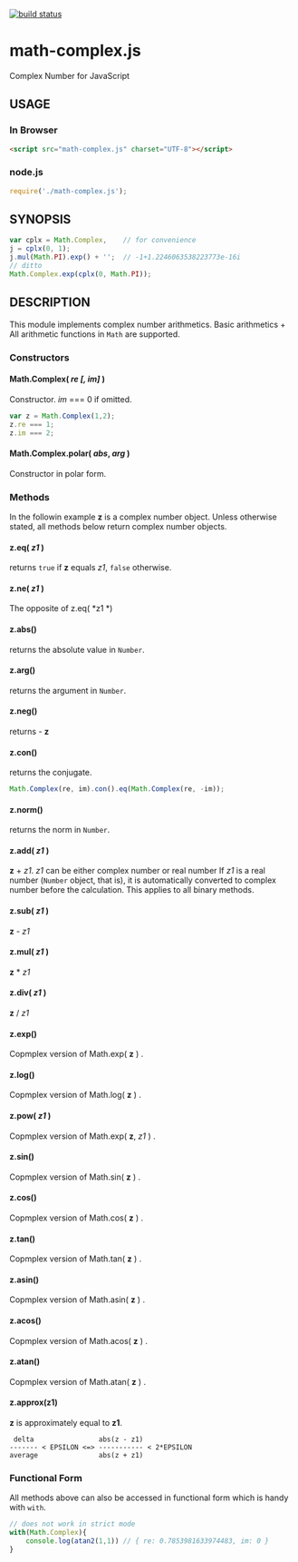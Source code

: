 [![build status](https://secure.travis-ci.org/dankogai/js-math-complex.png)](http://travis-ci.org/dankogai/js-math-complex)

math-complex.js
===============

Complex Number for JavaScript

USAGE
-----

### In Browser

````html
<script src="math-complex.js" charset="UTF-8"></script>
````

### node.js

````javascript
require('./math-complex.js');
````

SYNOPSIS
--------

````javascript
var cplx = Math.Complex,	// for convenience
j = cplx(0, 1);
j.mul(Math.PI).exp() + '';	// -1+1.2246063538223773e-16i
// ditto
Math.Complex.exp(cplx(0, Math.PI));
````

DESCRIPTION
-----------

This module implements complex number arithmetics.  Basic arithmetics + All arithmetic functions in `Math` are supported.

### Constructors

#### Math.Complex( *re* *[, im]* )

Constructor.  *im* === 0 if omitted.

````javascript
var z = Math.Complex(1,2);
z.re === 1;
z.im === 2;
````

#### Math.Complex.polar( *abs*, *arg* )

Constructor in polar form.

### Methods

In the followin example **z** is a complex number object.  Unless otherwise stated, all methods below return complex number objects.

#### z.eq( *z1* )

returns `true` if **z** equals *z1*, `false` otherwise.

#### z.ne( *z1* )

The opposite of z.eq( *z1 *)

#### z.abs()

returns the absolute value in `Number`.

#### z.arg()

returns the argument in `Number`.

#### z.neg()

returns - **z**

#### z.con()

returns the conjugate.

````javascript
Math.Complex(re, im).con().eq(Math.Complex(re, -im));
````

#### z.norm()

returns the norm in `Number`.

#### z.add( *z1* )

**z** + *z1*.  *z1* can be either complex number or real number  If *z1* is a real number (`Number` object, that is), it is automatically converted to complex number before the calculation.  This applies to all binary methods.

#### z.sub( *z1* )

**z** - *z1*

#### z.mul( *z1* )

**z** * *z1*

#### z.div( *z1* )

**z** / *z1*

#### z.exp()

Copmplex version of Math.exp( **z** ) .

#### z.log()

Copmplex version of Math.log( **z** ) .

#### z.pow( *z1* )

Copmplex version of Math.exp( **z**, *z1* ) .

#### z.sin()

Copmplex version of Math.sin( **z** ) .

#### z.cos()

Copmplex version of Math.cos( **z** ) .

#### z.tan()

Copmplex version of Math.tan( **z** ) .

#### z.asin()

Copmplex version of Math.asin( **z** ) .

#### z.acos()

Copmplex version of Math.acos( **z** ) .

#### z.atan()

Copmplex version of Math.atan( **z** ) .

#### z.approx(z1)

**z** is approximately equal to **z1**.

````
 delta                abs(z - z1)
------- < EPSILON <=> ----------- < 2*EPSILON
average               abs(z + z1)
````

### Functional Form

All methods above can also be accessed in functional form which is handy with `with`.

````javascript
// does not work in strict mode
with(Math.Complex){
	console.log(atan2(1,1))	// { re: 0.7853981633974483, im: 0 }
}
````
